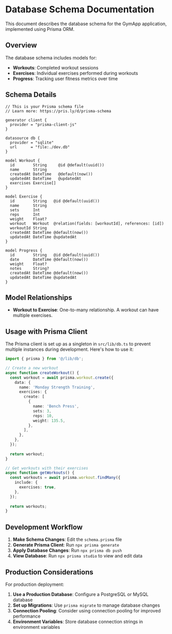 # Database Schema Documentation

This document describes the database schema for the GymApp application, implemented using Prisma ORM.

## Overview

The database schema includes models for:

- **Workouts**: Completed workout sessions
- **Exercises**: Individual exercises performed during workouts
- **Progress**: Tracking user fitness metrics over time

## Schema Details

```prisma
// This is your Prisma schema file
// Learn more: https://pris.ly/d/prisma-schema

generator client {
  provider = "prisma-client-js"
}

datasource db {
  provider = "sqlite"
  url      = "file:./dev.db"
}

model Workout {
  id        String     @id @default(uuid())
  name      String
  createdAt DateTime   @default(now())
  updatedAt DateTime   @updatedAt
  exercises Exercise[]
}

model Exercise {
  id        String   @id @default(uuid())
  name      String
  sets      Int
  reps      Int
  weight    Float?
  workout   Workout  @relation(fields: [workoutId], references: [id])
  workoutId String
  createdAt DateTime @default(now())
  updatedAt DateTime @updatedAt
}

model Progress {
  id        String   @id @default(uuid())
  date      DateTime @default(now())
  weight    Float?
  notes     String?
  createdAt DateTime @default(now())
  updatedAt DateTime @updatedAt
}
```

## Model Relationships

- **Workout to Exercise**: One-to-many relationship. A workout can have multiple exercises.

## Usage with Prisma Client

The Prisma client is set up as a singleton in `src/lib/db.ts` to prevent multiple instances during development. Here's how to use it:

```typescript
import { prisma } from '@/lib/db';

// Create a new workout
async function createWorkout() {
  const workout = await prisma.workout.create({
    data: {
      name: 'Monday Strength Training',
      exercises: {
        create: [
          {
            name: 'Bench Press',
            sets: 3,
            reps: 10,
            weight: 135.5,
          },
        ],
      },
    },
  });
  
  return workout;
}

// Get workouts with their exercises
async function getWorkouts() {
  const workouts = await prisma.workout.findMany({
    include: {
      exercises: true,
    },
  });
  
  return workouts;
}
```

## Development Workflow

1. **Make Schema Changes**: Edit the `schema.prisma` file
2. **Generate Prisma Client**: Run `npx prisma generate`
3. **Apply Database Changes**: Run `npx prisma db push`
4. **View Database**: Run `npx prisma studio` to view and edit data

## Production Considerations

For production deployment:

1. **Use a Production Database**: Configure a PostgreSQL or MySQL database
2. **Set up Migrations**: Use `prisma migrate` to manage database changes
3. **Connection Pooling**: Consider using connection pooling for improved performance
4. **Environment Variables**: Store database connection strings in environment variables 